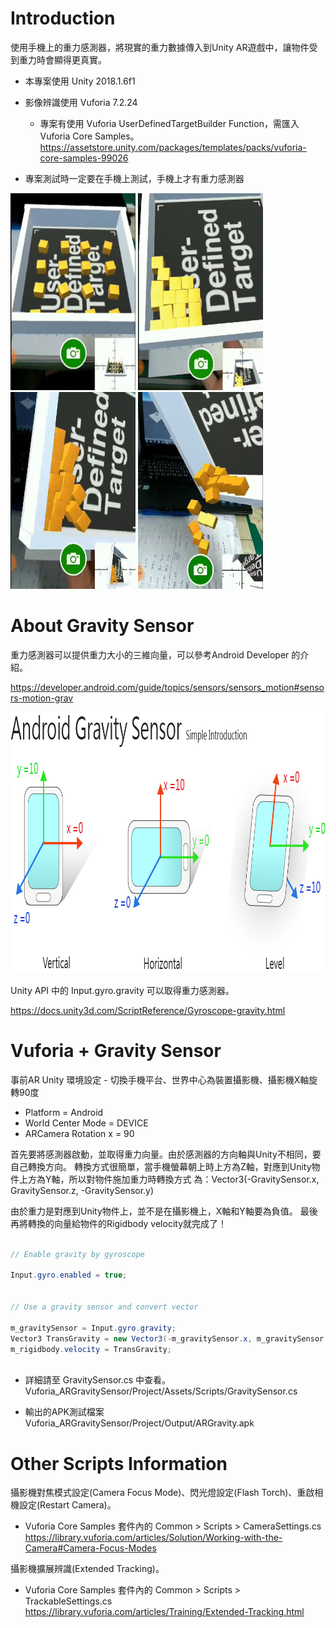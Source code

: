 Introduction
============
使用手機上的重力感測器，將現實的重力數據傳入到Unity AR遊戲中，讓物件受到重力時會顯得更真實。
* 本專案使用 Unity 2018.1.6f1
* 影像辨識使用 Vuforia 7.2.24
  - 專案有使用 Vuforia UserDefinedTargetBuilder Function，需匯入Vuforia Core Samples。
  https://assetstore.unity.com/packages/templates/packs/vuforia-core-samples-99026
  
* 專案測試時一定要在手機上測試，手機上才有重力感測器

<img src="https://github.com/Yan-Jun/Vuforia_ARGravitySensor/blob/master/Image/Screenshot.jpg" height="315" width="200" /> <img src="https://github.com/Yan-Jun/Vuforia_ARGravitySensor/blob/master/Image/Screenshot02.jpg" height="315" width="200" /> <img src="https://github.com/Yan-Jun/Vuforia_ARGravitySensor/blob/master/Image/Screenshot03.jpg" height="315" width="200" /> <img src="https://github.com/Yan-Jun/Vuforia_ARGravitySensor/blob/master/Image/Screenshot04.jpg" height="315" width="200" /> 


About Gravity Sensor
============

重力感測器可以提供重力大小的三維向量，可以參考Android Developer 的介紹。

https://developer.android.com/guide/topics/sensors/sensors_motion#sensors-motion-grav

<img src="https://github.com/Yan-Jun/Vuforia_ARGravitySensor/blob/master/Image/Gravity%20Sensor.png" height="418" width="962" />

Unity API 中的 Input.gyro.gravity 可以取得重力感測器。

https://docs.unity3d.com/ScriptReference/Gyroscope-gravity.html


Vuforia + Gravity Sensor
============
事前AR Unity 環境設定 - 切換手機平台、世界中心為裝置攝影機、攝影機X軸旋轉90度
* Platform = Android
* World Center Mode = DEVICE
* ARCamera Rotation x = 90

首先要將感測器啟動，並取得重力向量。由於感測器的方向軸與Unity不相同，要自己轉換方向。
轉換方式很簡單，當手機螢幕朝上時上方為Z軸，對應到Unity物件上方為Y軸，所以對物件施加重力時轉換方式
為：Vector3(-GravitySensor.x, GravitySensor.z, -GravitySensor.y)

由於重力是對應到Unity物件上，並不是在攝影機上，X軸和Y軸要為負值。
最後再將轉換的向量給物件的Rigidbody velocity就完成了！

```C#

// Enable gravity by gyroscope

Input.gyro.enabled = true;


// Use a gravity sensor and convert vector 

m_gravitySensor = Input.gyro.gravity;
Vector3 TransGravity = new Vector3(-m_gravitySensor.x, m_gravitySensor.z, -m_gravitySensor.y);
m_rigidbody.velocity = TransGravity;
  
```

* 詳細請至 GravitySensor.cs 中查看。
Vuforia_ARGravitySensor/Project/Assets/Scripts/GravitySensor.cs

* 輸出的APK測試檔案
Vuforia_ARGravitySensor/Project/Output/ARGravity.apk


Other Scripts Information
============
攝影機對焦模式設定(Camera Focus Mode)、閃光燈設定(Flash Torch)、重啟相機設定(Restart Camera)。
* Vuforia Core Samples 套件內的 Common > Scripts > CameraSettings.cs
https://library.vuforia.com/articles/Solution/Working-with-the-Camera#Camera-Focus-Modes

攝影機擴展辨識(Extended Tracking)。
* Vuforia Core Samples 套件內的 Common > Scripts > TrackableSettings.cs
https://library.vuforia.com/articles/Training/Extended-Tracking.html
